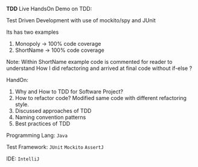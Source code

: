**TDD**
Live HandsOn Demo on TDD:

Test Driven Development with use of mockito/spy and JUnit 

Its has two examples
1. Monopoly -> 100% code coverage
2. ShortName -> 100% code coverage

Note: Within ShortName example code is commented for reader to understand How I did refactoring and arrived at final code without if-else ?

HandOn: 
1. Why and How to TDD for Software Project?
2. How to refactor code? Modified same code with different refactoring style.
3. Discussed approaches of TDD
4. Naming convention patterns
5. Best practices of TDD


Programming Lang:
`Java`

Test Framework:
`JUnit`
`Mockito`
`AssertJ`

IDE:
`IntelliJ`





